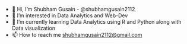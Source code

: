 - 👋 Hi, I’m Shubham Gusain - @shubhamgusain2112
- 👀 I’m interested in Data Analytics and Web-Dev
- 🌱 I’m currently learning Data Analytics using R and Python along with Data visualization 
- 📫 How to reach me shubhamgusain2112@gmail.com

<!---
shubhamgusain2112/shubhamgusain2112 is a ✨ special ✨ repository because its `README.md` (this file) appears on your GitHub profile.
You can click the Preview link to take a look at your changes.
--->
